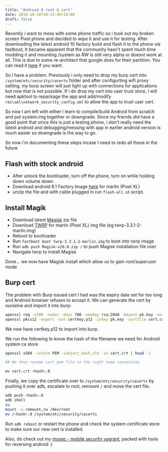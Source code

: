 ```yaml
---
title: "Android 8 root & cert"
date: 2019-10-16T20:15:45+10:00
draft: false
---
```


Recently i want to mess with some phone traffic so i took out my broken screen Pixel phone and decided to wipe it and use it for testing. After downloading the latest android 10 factory build and flash it to the phone via fastboot, It became apparent that the community hasn't spent much time modding it and mounting /system as RW is still very alpha or doesnt work at all. This is due to some re-architect that google does for their partition. You can read it [here](https://source.android.com/devices/bootloader/system-as-root) if you want.

So I have a problem. Previously i only need to drop my burp cert into `/system/etc/security/cacerts` folder and after configurting wifi proxy setting, my burp screen will just light up with connections for applications but now that is not possible. If i do drop my cert into user trust store, I will need apktool to repackage the app and add/modify `res\xml\network_security_config.xml` to allow the app to trust user cert. 

So now I am left with either i learn to compile/build Android from scratch and put system.img together or downgrade. Since my friends did have a good point that since this is just a testing phone, i don't really need the latest android and debugging/messing with app in earlier android version is much easier so downgrade is the way to go. 

So now i'm documenting these steps incase I need to redo all these in the future

## Flash with stock android

 - After unlock the bootloader, turn off the phone, turn on while holding down volume down.
 - Download android 8.1 Factory Image [here](https://developers.google.com/android/images) for marlin (Pixel XL)
 - unzip the file and with cable plugged in run `flash-all.sh` script.

## Install Magik
 
 - Download latest [Magisk](https://github.com/topjohnwu/Magisk/releases) zip file
 - Download [TWRP](https://twrp.me/google/googlepixelxl.html) for marlin (Pixel XL) img file (eg twrp-3.3.1-2-marlin.img)
 - Reboot to bootloader 
 - Run `fastboot boot twrp-3.3.1-2-marlin.img` to boot into twrp image
 - Run `adb push Magisk-v20.0.zip /` to push Magisk installation file over
 - Navigate twrp to install Magisk
 
Done... we now have Magisk install which allow us to gain root/superuser mode 

## Burp cert

The problem with Burp issued cert I had was the expiry date set for too long and Android browser refuses to accept it. We can generate the cert by ourselve and import it into burp:

```bash
openssl req -x509 -nodes -days 700 -newkey rsa:2048 -keyout pk.key -out cert.crt
openssl pkcs12 -export -out certkey.p12 -inkey pk.key -certfile cert.crt -in cert.crt
```

We now have certkey.p12 to import into burp.

We run the following to know the hash of the filename we need for Android system ca store

``` bash
openssl x509 -inform PEM -subject_hash_old -in cert.crt | head -1

## We then rename cert pem file to the right name convention

mv cert.crt <hash>.0
```

Finally, we copy the certificate over to `/system/etc/security/cacerts` by pushing it over adb, escalate to root, remount `/` and move the cert file.

```bash
adb push <hash>.0
adb shell
su 
mount -o remount,rw /dev/root
mv /<hash>.0 /system/etc/security/cacerts
```

Run `adb reboot` or restart the phone and check the system certificate store to make sure our new cert is installed. 

Also, do check out my [mosec - mobile security vagrant](https://github.com/santrancisco/mosec), packed with tools for reversing android :) 

